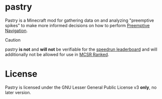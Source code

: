 # pastry

Pastry is a Minecraft mod for gathering data on and analyzing "preemptive
spikes" to make more informed decisions on how to perform [Preemptive Navigation][preemptive-nav].

> [!CAUTION]
> pastry **is not** and **will not** be verifiable for the [speedrun leaderboard][srcom]
and will additionally not be allowed for use in [MCSR Ranked][mcsr-ranked].

# License

Pastry is licensed under the GNU Lesser General Public License v3 **only**, no
later version.

[preemptive-nav]: https://www.youtube.com/watch?v=2dWq2wXy43M
[srcom]: https://www.speedrun.com/mc
[mcsr-ranked]: https://mcsrranked.com
